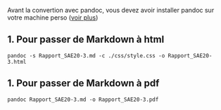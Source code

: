 Avant la convertion avec pandoc, vous devez avoir installer pandoc sur votre machine perso ([voir plus](https://pandoc.org/installing.html)) 

## 1. Pour passer de Markdown à html 
```
pandoc -s Rapport_SAE20-3.md -c ./css/style.css -o Rapport_SAE20-3.html
```

## 1. Pour passer de Markdown à pdf
```
pandoc Rapport_SAE20-3.md -o Rapport_SAE20-3.pdf
``` 